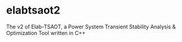 # elabtsaot2
The v2 of Elab-TSAOT, a Power System Transient Stability Analysis &amp; Optimization Tool written in C++
